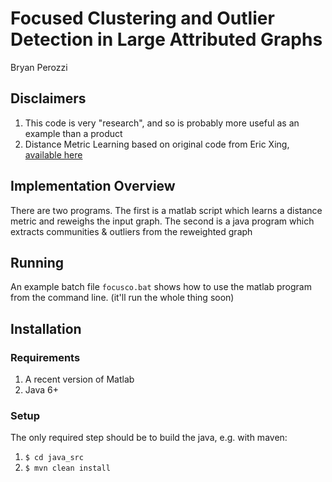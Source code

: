 # Focused Clustering and Outlier Detection in Large Attributed Graphs

Bryan Perozzi

## Disclaimers

1. This code is very "research", and so is probably more useful as an example than a product
1. Distance Metric Learning based on original code from Eric Xing, [available here]( http://www.cs.cmu.edu/~epxing/papers/Old_papers/code_Metric_online.tar.gz)

## Implementation Overview

There are two programs.  The first is a matlab script which learns a distance metric and reweighs the input graph.  The second is a java program which extracts communities & outliers from the reweighted graph

## Running

An example batch file `focusco.bat` shows how to use the matlab program from the command line.  (it'll run the whole thing soon)

## Installation

### Requirements
1. A recent version of Matlab
2. Java 6+

### Setup
The only required step should be to build the java, e.g. with maven:

1. `$ cd java_src`
1. `$ mvn clean install`

